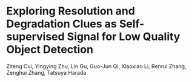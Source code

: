 # Exploring Resolution and Degradation Clues as Self-supervised Signal for Low Quality Object Detection

Ziteng Cui, Yingying Zhu, Lin Gu, Guo-Jun Qi, Xiaoxiao Li, Renrui Zhang, Zenghui Zhang, Tatsuya Harada